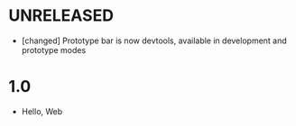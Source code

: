 # UNRELEASED

  * [changed] Prototype bar is now devtools, available in development and prototype modes

# 1.0

  * Hello, Web
